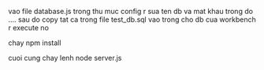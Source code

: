 vao file database.js trong thu muc config r sua ten db va mat khau trong do
....
sau do copy tat ca trong file test_db.sql vao trong cho db cua workbench r execute no

chay npm install

cuoi cung chay lenh node server.js
